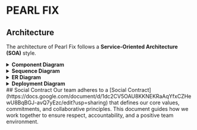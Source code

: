 # PEARL FIX

## Architecture
The architecture of Pearl Fix follows a **Service-Oriented Architecture (SOA)** style.

<details>
  <summary><strong>Component Diagram</strong></summary>
  <img src="./docs/architecture/component-diagram.png" alt="Component Diagram">
</details>

<details>
  <summary><strong>Sequence Diagram</strong></summary>
  <img src="./docs/architecture/sequence-diagram.png" alt="Sequence Diagram">
</details>

<details>
  <summary><strong>ER Diagram</strong></summary>
  <img src="./docs/architecture/ER-diagram.png" alt="ER Diagram">
</details>

<details>
  <summary><strong>Deployment Diagram</strong></summary>
  <img src="./docs/architecture/deployment-diagram.png" alt="Deployment Diagram">
</details>
## Social Contract
Our team adheres to a [Social Contract](https://docs.google.com/document/d/1dc2CV5OAU8KKNEKRaAqYfxCZHewU8BqBGJ-avQ7yEzc/edit?usp=sharing) that defines our core values, commitments, and collaborative principles. This document guides how we work together to ensure respect, accountability, and a positive team environment.
